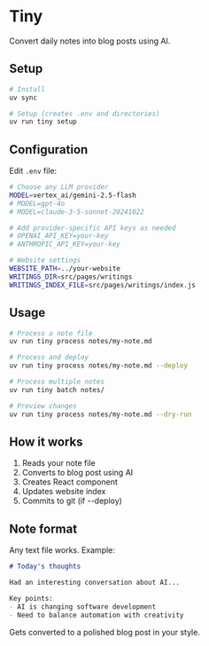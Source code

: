 # Tiny

Convert daily notes into blog posts using AI.

## Setup

```bash
# Install
uv sync

# Setup (creates .env and directories)
uv run tiny setup
```

## Configuration

Edit `.env` file:

```bash
# Choose any LLM provider
MODEL=vertex_ai/gemini-2.5-flash
# MODEL=gpt-4o
# MODEL=claude-3-5-sonnet-20241022

# Add provider-specific API keys as needed
# OPENAI_API_KEY=your-key
# ANTHROPIC_API_KEY=your-key

# Website settings
WEBSITE_PATH=../your-website
WRITINGS_DIR=src/pages/writings
WRITINGS_INDEX_FILE=src/pages/writings/index.js
```

## Usage

```bash
# Process a note file
uv run tiny process notes/my-note.md

# Process and deploy
uv run tiny process notes/my-note.md --deploy

# Process multiple notes
uv run tiny batch notes/

# Preview changes
uv run tiny process notes/my-note.md --dry-run
```

## How it works

1. Reads your note file
2. Converts to blog post using AI
3. Creates React component
4. Updates website index
5. Commits to git (if --deploy)

## Note format

Any text file works. Example:

```markdown
# Today's thoughts

Had an interesting conversation about AI...

Key points:
- AI is changing software development
- Need to balance automation with creativity
```

Gets converted to a polished blog post in your style.